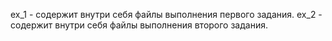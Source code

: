 ex_1 - содержит внутри себя файлы выполнения первого задания. ex_2 - содержит внутри себя файлы выполнения второго задания.
